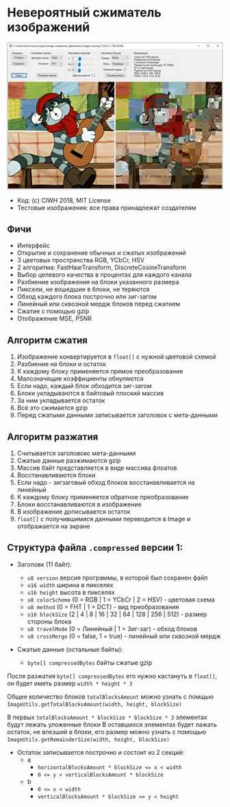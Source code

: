 ﻿# Невероятный сжиматель изображений

![Screenshot](screenshot.png?raw=true)

* Код: (c) CIWH 2018, MIT License
* Тестовые изображения: все права принадлежат создателям


## Фичи

+ Интерфейс
+ Открытие и сохранение обычных и сжатых изображений
+ 3 цветовых пространства RGB, YCbCr, HSV
+ 2 алгоритма: FastHaarTransform, DiscreteCosineTransform
+ Выбор целевого качества в процентах для каждого канала
+ Разбиение изображения на блоки указанного размера
+ Пиксели, не вошедшие в блоки, не теряются
+ Обход каждого блока построчно или зиг-загом
+ Линейный или сквозной мердж блоков перед сжатием
+ Сжатие с помощью gzip
+ Отображение MSE, PSNR


## Алгоритм сжатия

1. Изображение конвертируется в `float[]` с нужной цветовой схемой
2. Разбиение на блоки и остаток
3. К каждому блоку применяется прямое преобразование
4. Малозначящие коэффициенты обнуляются
4. Если надо, каждый блок обходится зиг-загом
5. Блоки укладываются в байтовый плоский массив
6. За ним укладывается остаток
7. Всё это сжимается gzip
8. Перед сжатыми данными записывается заголовок c мета-данными


## Алгоритм разжатия

1. Считывается заголовокс мета-данными
2. Сжатые данные разжимаются gzip
3. Массив байт представляется в виде массива флоатов
4. Восстанавливаются блоки
5. Если надо - зигзаговый обход блоков восстанавливается на линейный
6. К каждому блоку применяется обратное преобразование
7. Блоки восстанавливаются в изображение
8. В изображение дописывается остаток
9. `float[]` с получившимися данными переводится в Image и отображается на экране


## Структура файла `.compressed` версии 1:

* Заголовк (11 байт):
  * `u8 version` версия программы, в которой был сохранен файл
  * `u16 width` ширина в пикселях
  * `u16 height` высота в пикселях
  * `u8 colorScheme` (0 = RGB | 1 = YCbCr | 2 = HSV) - цветовая схема
  * `u8 method` (0 = FHT | 1 = DCT) - вид преобразования
  * `u16 blockSize` (2 | 4 | 8 | 16 | 32 | 64 | 128 | 256 | 512) - размер стороны блока
  * `u8 travelMode` (0 = Линейный | 1 = Зиг-заг) - обход блоков
  * `u8 crossMerge` (0 = false, 1 = true) - линейный или сквозной мердж

* Сжатые данные (остальные байты):
  * `byte[] compressedBytes` байты сжатые gzip

После разжатия `byte[] compressedBytes` его нужно кастануть в `float[]`, он будет иметь размер `width * height * 3`

Общее количество блоков `totalBlocksAmount` можно узнать с помщью `ImageUtils.getTotalBlocksAmount(width, height, blockSize)`

В первых `totalBlocksAmount * blockSize * blockSize * 3` элементах будут лежать уложенные блоки
В оставшихся элементах будет лажать остаток, не влезший в блоки, его размер можно узнать с помощью `ImageUtils.getRemainderSize(width, height, blockSize)`

* Остаток записывается построчно и состоит из 2 секций:
  * a
    * `horizontalBlocksAmount * blockSize <= x < width`
    * `0 <= y < verticalBlocksAmount * blockSize`
  * b
    * `0 <= x < width`
    * `verticalBlocksAmount * blockSize <= y < height`
